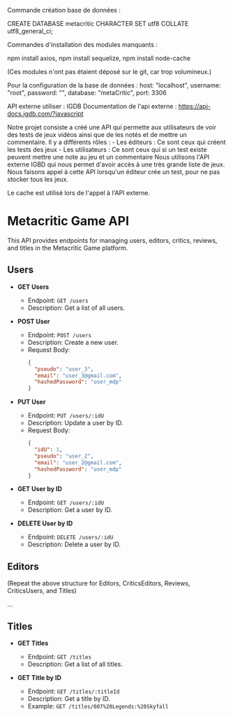 Commande création base de données :

CREATE DATABASE metacritic
CHARACTER SET utf8
COLLATE utf8_general_ci;


Commandes d'installation des modules manquants : 

npm install axios,
npm install sequelize,
npm install node-cache

(Ces modules n'ont pas étaient déposé sur le git, car trop volumineux.)

Pour la configuration de la base de données : 
    host: "localhost",
    username: "root",
    password: "",
    database: "metaCritic",
    port: 3306


API externe utiliser : IGDB
Documentation de l'api externe : https://api-docs.igdb.com/?javascript

Notre projet consiste a créé une API qui permette aux utilisateurs de voir des tests de jeux vidéos ainsi que de les notés et de mettre un commentaire.
Il y a différents rôles : - Les éditeurs : Ce sont ceux qui créent les tests des jeux
                          - Les utilisateurs : Ce sont ceux qui si un test existe peuvent mettre une note au jeu et un commentaire
Nous utilisons l'API externe IGBD qui nous permet d'avoir accès à une très grande liste de jeux.
Nous faisons appel à cette API lorsqu'un éditeur crée un test, pour ne pas stocker tous les jeux.

Le cache est utilisé lors de l'appel à l'API externe.

# Metacritic Game API

This API provides endpoints for managing users, editors, critics, reviews, and titles in the Metacritic Game platform.

## Users

- **GET Users**
  - Endpoint: `GET /users`
  - Description: Get a list of all users.

- **POST User**
  - Endpoint: `POST /users`
  - Description: Create a new user.
  - Request Body:
    ```json
    {
      "pseudo": "user_3",
      "email": "user_3@gmail.com",
      "hashedPassword": "user_mdp"
    }
    ```

- **PUT User**
  - Endpoint: `PUT /users/:idU`
  - Description: Update a user by ID.
  - Request Body:
    ```json
    {
      "idU": 1,
      "pseudo": "user_2",
      "email": "user_2@gmail.com",
      "hashedPassword": "user_mdp"
    }
    ```

- **GET User by ID**
  - Endpoint: `GET /users/:idU`
  - Description: Get a user by ID.

- **DELETE User by ID**
  - Endpoint: `DELETE /users/:idU`
  - Description: Delete a user by ID.

## Editors

(Repeat the above structure for Editors, CriticsEditors, Reviews, CriticsUsers, and Titles)

...

## Titles

- **GET Titles**
  - Endpoint: `GET /titles`
  - Description: Get a list of all titles.

- **GET Title by ID**
  - Endpoint: `GET /titles/:titleId`
  - Description: Get a title by ID.
  - Example: `GET /titles/007%20Legends:%20Skyfall`
